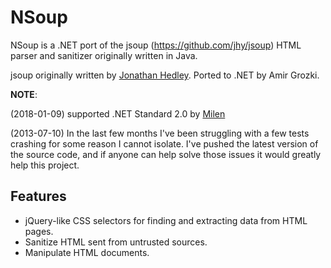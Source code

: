 # NSoup
NSoup is a .NET port of the jsoup (https://github.com/jhy/jsoup) HTML parser and sanitizer originally written in Java.

jsoup originally written by [Jonathan Hedley](https://github.com/jhy).
Ported to .NET by Amir Grozki.

**NOTE**: 

(2018-01-09) supported .NET Standard 2.0 by [Milen](https://github.com/milenstack)

(2013-07-10) In the last few months I've been struggling with a few tests crashing for some reason I cannot isolate. I've pushed the latest version of the source code, and if anyone can help solve those issues it would greatly help this project.

## Features

- jQuery-like CSS selectors for finding and extracting data from HTML pages.
- Sanitize HTML sent from untrusted sources.
- Manipulate HTML documents.
